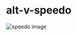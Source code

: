 # alt-v-speedo

![speedo image](https://github.com/tameemi/tesla-speedometer/raw/master/teslahudgif.gif)
